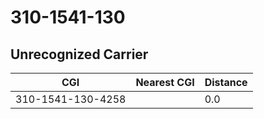 # 310-1541-130
## Unrecognized Carrier


| CGI | Nearest CGI | Distance |
|-----|-------------|----------|
| 310-1541-130-4258 |  | 0.0 |
